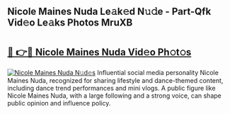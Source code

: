 ## Nicole Maines Nuda Le𝚊k𝚎d N𝚞𝚍e - Part-Qfk Vid𝚎o Le𝚊ks Photos MruXB

# <h2><a href="http://fbec0x.evod.top/?m=Nicole+Maines+Nuda">🔗 👉🔴 Nicole Maines Nuda Vid𝚎o Ph𝚘t𝚘s</a></h2>

[![Nicole Maines Nuda N𝚞d𝚎s](https://i.imgur.com/8V9OHl7.gif)](http://fbec0x.evod.top/?m=Nicole+Maines+Nuda)
Influential social media personality Nicole Maines Nuda, recognized for sharing lifestyle and dance-themed content, including dance trend performances and mini vlogs. A public figure like Nicole Maines Nuda, with a large following and a strong voice, can shape public opinion and influence policy. 

